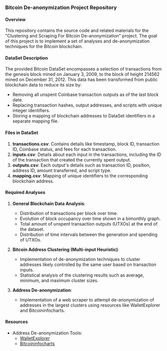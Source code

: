 ### Bitcoin De-anonymization Project Repository

#### Overview
This repository contains the source code and related materials for the "Clustering and Scraping For Bitcoin De-anonymization" project. The goal of this project is to implement a set of analyses and de-anonymization techniques for the Bitcoin blockchain.

#### DataSet Description
The provided Bitcoin DataSet encompasses a selection of transactions from the genesis block mined on January 3, 2009, to the block of height 214562 mined on December 31, 2012. This data has been transformed from public blockchain data to reduce its size by:
- Removing all unspent Coinbase transaction outputs as of the last block date.
- Replacing transaction hashes, output addresses, and scripts with unique integer identifiers.
- Storing a mapping of blockchain addresses to DataSet identifiers in a separate mapping file.

#### Files in DataSet
1. **transactions.csv**: Contains details like timestamp, block ID, transaction ID, Coinbase status, and fees for each transaction.
2. **inputs.csv**: Details about each input in the transactions, including the ID of the transaction that created the currently spent output.
3. **outputs.csv**: Each output's details such as transaction ID, position, address ID, amount transferred, and script type.
4. **mapping.csv**: Mapping of unique identifiers to the corresponding blockchain address.

#### Required Analyses
1. **General Blockchain Data Analysis**:
   - Distribution of transactions per block over time.
   - Evolution of block occupancy over time shown in a bimonthly graph.
   - Total amount of unspent transaction outputs (UTXOs) at the end of the dataset.
   - Distribution of time intervals between the generation and spending of UTXOs.

2. **Bitcoin Address Clustering (Multi-input Heuristic)**:
   - Implementation of de-anonymization techniques to cluster addresses likely controlled by the same user based on transaction inputs.
   - Statistical analysis of the clustering results such as average, minimum, and maximum cluster sizes.

3. **Address De-anonymization**:
   - Implementation of a web scraper to attempt de-anonymization of addresses in the largest clusters using resources like WalletExplorer and Bitcoininfocharts.

#### Resources
- Address De-anonymization Tools:
  - [WalletExplorer](https://www.walletexplorer.com/)
  - [Bitcoininfocharts](https://bitinfocharts.com/)
